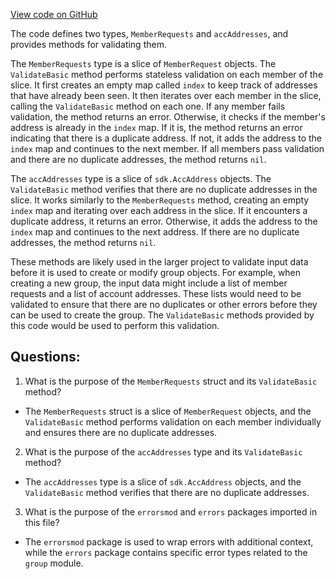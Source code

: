 [View code on GitHub](https://github.com/cosmos/cosmos-sdk.git/x/group/typesupport.go)

The code defines two types, `MemberRequests` and `accAddresses`, and provides methods for validating them. 

The `MemberRequests` type is a slice of `MemberRequest` objects. The `ValidateBasic` method performs stateless validation on each member of the slice. It first creates an empty map called `index` to keep track of addresses that have already been seen. It then iterates over each member in the slice, calling the `ValidateBasic` method on each one. If any member fails validation, the method returns an error. Otherwise, it checks if the member's address is already in the `index` map. If it is, the method returns an error indicating that there is a duplicate address. If not, it adds the address to the `index` map and continues to the next member. If all members pass validation and there are no duplicate addresses, the method returns `nil`.

The `accAddresses` type is a slice of `sdk.AccAddress` objects. The `ValidateBasic` method verifies that there are no duplicate addresses in the slice. It works similarly to the `MemberRequests` method, creating an empty `index` map and iterating over each address in the slice. If it encounters a duplicate address, it returns an error. Otherwise, it adds the address to the `index` map and continues to the next address. If there are no duplicate addresses, the method returns `nil`.

These methods are likely used in the larger project to validate input data before it is used to create or modify group objects. For example, when creating a new group, the input data might include a list of member requests and a list of account addresses. These lists would need to be validated to ensure that there are no duplicates or other errors before they can be used to create the group. The `ValidateBasic` methods provided by this code would be used to perform this validation.
## Questions: 
 1. What is the purpose of the `MemberRequests` struct and its `ValidateBasic` method?
- The `MemberRequests` struct is a slice of `MemberRequest` objects, and the `ValidateBasic` method performs validation on each member individually and ensures there are no duplicate addresses.

2. What is the purpose of the `accAddresses` type and its `ValidateBasic` method?
- The `accAddresses` type is a slice of `sdk.AccAddress` objects, and the `ValidateBasic` method verifies that there are no duplicate addresses.

3. What is the purpose of the `errorsmod` and `errors` packages imported in this file?
- The `errorsmod` package is used to wrap errors with additional context, while the `errors` package contains specific error types related to the `group` module.